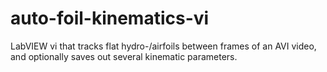 # auto-foil-kinematics-vi
LabVIEW vi that tracks flat hydro-/airfoils between frames of an AVI video, and optionally saves out several kinematic parameters.
